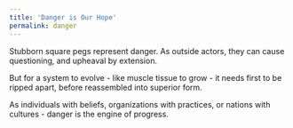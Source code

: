 ```yaml
---
title: 'Danger is Our Hope'
permalink: danger
---
```


Stubborn square pegs represent danger. As outside actors, they can cause questioning, and upheaval by extension.

But for a system to evolve - like muscle tissue to grow - it needs first to be ripped apart, before reassembled into superior form.

As individuals with beliefs, organizations with practices, or nations with cultures - danger is the engine of progress.
